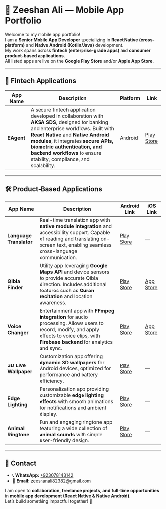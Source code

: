 # 📱 Zeeshan Ali — Mobile App Portfolio

Welcome to my mobile app portfolio!  
I am a **Senior Mobile App Developer** specializing in **React Native (cross-platform)** and **Native Android (Kotlin/Java)** development.  
My work spans across **fintech (enterprise-grade apps)** and **consumer product-based applications**.  
All listed apps are live on the **Google Play Store** and/or **Apple App Store**.  

---

## 💼 Fintech Applications  

| App Name | Description | Platform | Link |
|----------|-------------|----------|------|
| **EAgent** | A secure fintech application developed in collaboration with **AKSA SDS**, designed for banking and enterprise workflows. Built with **React Native** and **Native Android modules**, it integrates **secure APIs, biometric authentication, and backend workflows** to ensure stability, compliance, and scalability. | Android | [Play Store](https://play.google.com/store/apps/details?id=com.aksa.tmfb&pcampaignid=web_share) |

---

## 🛠️ Product-Based Applications  

| App Name | Description | Android Link | iOS Link |
|----------|-------------|--------------|----------|
| **Language Translator** | Real-time translation app with **native module integration** and accessibility support. Capable of reading and translating on-screen text, enabling seamless cross-language communication. | [Play Store](https://play.google.com/store/apps/details?id=com.wonderapps.translator&pcampaignid=web_share) | — |
| **Qibla Finder** | Utility app leveraging **Google Maps API** and device sensors to provide accurate Qibla direction. Includes additional features such as **Quran recitation** and location awareness. | [Play Store](https://play.google.com/store/apps/details?id=com.wonder.qiblafinder&pcampaignid=web_share) | [App Store](https://apps.apple.com/us/app/qibla-direction-recite-quran/id6740070371) |
| **Voice Changer** | Entertainment app with **FFmpeg integration** for audio processing. Allows users to record, modify, and apply effects to voice clips, with **Firebase backend** for analytics and sync. | [Play Store](https://play.google.com/store/apps/details?id=com.voicechanger.voice.editor.soundeffects&pcampaignid=web_share) | [App Store](https://apps.apple.com/app/id6739060898) |
| **3D Live Wallpaper** | Customization app offering **dynamic 3D wallpapers** for Android devices, optimized for performance and battery efficiency. | [Play Store](https://play.google.com/store/apps/details?id=com.skytek.live.wallpapers&pcampaignid=web_share) | — |
| **Edge Lighting** | Personalization app providing customizable **edge lighting effects** with smooth animations for notifications and ambient display. | [Play Store](https://play.google.com/store/apps/details?id=com.skytek.edgelighting&pcampaignid=web_share) | — |
| **Animal Ringtone** | Fun and engaging ringtone app featuring a wide collection of **animal sounds** with simple user-friendly design. | [Play Store](https://play.google.com/store/apps/details?id=com.skytek.animals.ringtone&pcampaignid=web_share) | — |

---

## 📩 Contact  

- 📞 **WhatsApp:** [+923078143142](https://wa.me/923078143142)  
- 📧 **Email:** [zeeshanali82382@gmail.com](mailto:zeeshanali82382@gmail.com)  

I am open to **collaboration, freelance projects, and full-time opportunities** in **mobile app development (React Native & Native Android)**.  
Let’s build something impactful together! 🚀  
